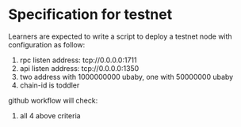 # Specification for testnet
Learners are expected to write a script to deploy a testnet node with configuration as follow:

1. rpc listen address: tcp://0.0.0.0:1711
2. api listen address: tcp://0.0.0.0:1350
3. two address with 1000000000 ubaby, one with 50000000 ubaby
4. chain-id is toddler

github workflow will check:
1. all 4 above criteria